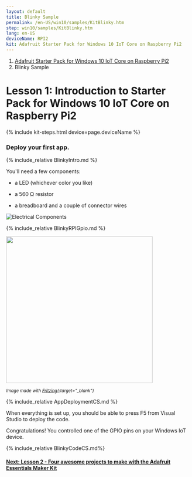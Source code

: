 ```yaml
---
layout: default
title: Blinky Sample
permalink: /en-US/win10/samples/KitBlinky.htm
step: win10/samples/KitBlinky.htm
lang: en-US
deviceName: RPI2
kit: Adafruit Starter Pack for Windows 10 IoT Core on Raspberry Pi2
---
```

<ol class="breadcrumb">
  <li><a href="{{site.baseurl}}/{{page.lang}}/AdafruitMakerKit.htm">Adafruit Starter Pack for Windows 10 IoT Core on Raspberry Pi2</a></li>
  <li class="active">Blinky Sample</li>
</ol>

<h1 class="maker-kit">Lesson 1: Introduction to Starter Pack for Windows 10 IoT Core on Raspberry Pi2</h1>
{% include kit-steps.html device=page.deviceName %}
<h3 class="maker-kit">Deploy your first app.</h3>

{% include_relative BlinkyIntro.md %}

You'll need a few components:

* a LED (whichever color you like)

* a 560 &#x2126; resistor

* a breadboard and a couple of connector wires

![Electrical Components]({{site.baseurl}}/images/Blinky/components.png)

{% include_relative BlinkyRPIGpio.md %}

<img class="device-images" src="{{site.baseurl}}/images/Blinky/breadboard_assembled_rpi2_kit.jpg" height="400">

<sub>*Image made with [Fritzing](http://fritzing.org/){:target="_blank"}*</sub>

{% include_relative AppDeploymentCS.md %}

When everything is set up, you should be able to press F5 from Visual Studio to deploy the code.

Congratulations! You controlled one of the GPIO pins on your Windows IoT device.

{% include_relative BlinkyCodeCS.md%}


<h4 class="maker-kit"><a href="{{site.baseurl}}/{{page.lang}}/AdafruitMakerKit.htm#lessonTwo">Next: Lesson 2 - Four awesome projects to make with the Adafruit Essentials Maker Kit</a></h4>
